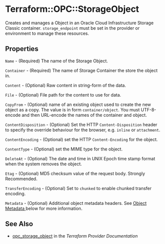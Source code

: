# Terraform::OPC::StorageObject

Creates and manages a Object in an Oracle Cloud Infrastructure Storage Classic container. `storage_endpoint` must be set in the provider or environment to manage these resources.

## Properties

`Name` - (Required) The name of the Storage Object.

`Container` - (Required) The name of Storage Container the store the object in.

`Content` - (Optional) Raw content in string-form of the data.

`File` - (Optional) File path for the content to use for data.

`CopyFrom` - (Optional) name of an existing object used to create the new object as a copy. The value is in form `container/object`. You must UTF-8-encode and then URL-encode the names of the container and object.

`ContentDisposition` - (Optional) Set the HTTP `Content-Disposition` header to specify the override behaviour for the browser, e.g. `inline` or `attachment`.

`ContentEncoding` - (Optional) set the HTTP `Content-Encoding` for the object.

`ContentType` - (Optional) set the MIME type for the object.

`DeleteAt` - (Optional) The date and time in UNIX Epoch time stamp format when the system removes the object.

`Etag` - (Optional) MD5 checksum value of the request body. Strongly Recommended.

`TransferEncoding` - (Optional) Set to `chunked` to enable chunked transfer encoding.

`Metadata` - (Optional) Additional object metadata headers. See [Object Metadata ](#object-metadata) below for more information.


## See Also

* [opc_storage_object](https://www.terraform.io/docs/providers/opc/r/storage_object.html) in the _Terraform Provider Documentation_